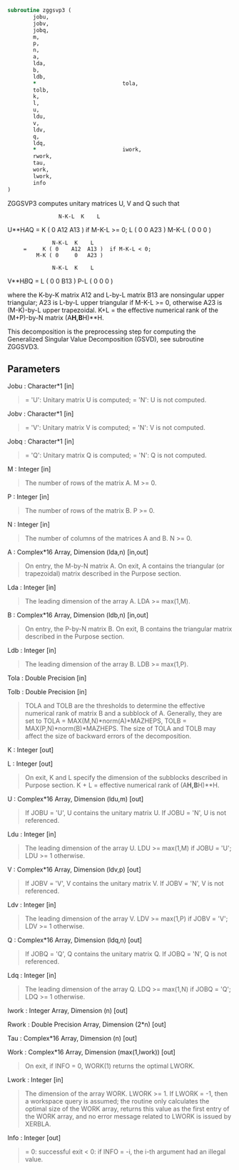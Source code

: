 ```fortran
subroutine zggsvp3 (
		jobu,
		jobv,
		jobq,
		m,
		p,
		n,
		a,
		lda,
		b,
		ldb,
		*                           tola,
		tolb,
		k,
		l,
		u,
		ldu,
		v,
		ldv,
		q,
		ldq,
		*                           iwork,
		rwork,
		tau,
		work,
		lwork,
		info
)
```

 ZGGSVP3 computes unitary matrices U, V and Q such that

                    N-K-L  K    L
  U**H*A*Q =     K ( 0    A12  A13 )  if M-K-L >= 0;
                 L ( 0     0   A23 )
             M-K-L ( 0     0    0  )

                  N-K-L  K    L
         =     K ( 0    A12  A13 )  if M-K-L < 0;
             M-K ( 0     0   A23 )

                  N-K-L  K    L
  V**H*B*Q =   L ( 0     0   B13 )
             P-L ( 0     0    0  )

 where the K-by-K matrix A12 and L-by-L matrix B13 are nonsingular
 upper triangular; A23 is L-by-L upper triangular if M-K-L >= 0,
 otherwise A23 is (M-K)-by-L upper trapezoidal.  K+L = the effective
 numerical rank of the (M+P)-by-N matrix (A**H,B**H)**H.

 This decomposition is the preprocessing step for computing the
 Generalized Singular Value Decomposition (GSVD), see subroutine
 ZGGSVD3.

## Parameters
Jobu : Character*1 [in]
> = 'U':  Unitary matrix U is computed;
> = 'N':  U is not computed.

Jobv : Character*1 [in]
> = 'V':  Unitary matrix V is computed;
> = 'N':  V is not computed.

Jobq : Character*1 [in]
> = 'Q':  Unitary matrix Q is computed;
> = 'N':  Q is not computed.

M : Integer [in]
> The number of rows of the matrix A.  M >= 0.

P : Integer [in]
> The number of rows of the matrix B.  P >= 0.

N : Integer [in]
> The number of columns of the matrices A and B.  N >= 0.

A : Complex*16 Array, Dimension (lda,n) [in,out]
> On entry, the M-by-N matrix A.
> On exit, A contains the triangular (or trapezoidal) matrix
> described in the Purpose section.

Lda : Integer [in]
> The leading dimension of the array A. LDA >= max(1,M).

B : Complex*16 Array, Dimension (ldb,n) [in,out]
> On entry, the P-by-N matrix B.
> On exit, B contains the triangular matrix described in
> the Purpose section.

Ldb : Integer [in]
> The leading dimension of the array B. LDB >= max(1,P).

Tola : Double Precision [in]

Tolb : Double Precision [in]
> TOLA and TOLB are the thresholds to determine the effective
> numerical rank of matrix B and a subblock of A. Generally,
> they are set to
> TOLA = MAX(M,N)*norm(A)*MAZHEPS,
> TOLB = MAX(P,N)*norm(B)*MAZHEPS.
> The size of TOLA and TOLB may affect the size of backward
> errors of the decomposition.

K : Integer [out]

L : Integer [out]
> On exit, K and L specify the dimension of the subblocks
> described in Purpose section.
> K + L = effective numerical rank of (A**H,B**H)**H.

U : Complex*16 Array, Dimension (ldu,m) [out]
> If JOBU = 'U', U contains the unitary matrix U.
> If JOBU = 'N', U is not referenced.

Ldu : Integer [in]
> The leading dimension of the array U. LDU >= max(1,M) if
> JOBU = 'U'; LDU >= 1 otherwise.

V : Complex*16 Array, Dimension (ldv,p) [out]
> If JOBV = 'V', V contains the unitary matrix V.
> If JOBV = 'N', V is not referenced.

Ldv : Integer [in]
> The leading dimension of the array V. LDV >= max(1,P) if
> JOBV = 'V'; LDV >= 1 otherwise.

Q : Complex*16 Array, Dimension (ldq,n) [out]
> If JOBQ = 'Q', Q contains the unitary matrix Q.
> If JOBQ = 'N', Q is not referenced.

Ldq : Integer [in]
> The leading dimension of the array Q. LDQ >= max(1,N) if
> JOBQ = 'Q'; LDQ >= 1 otherwise.

Iwork : Integer Array, Dimension (n) [out]

Rwork : Double Precision Array, Dimension (2*n) [out]

Tau : Complex*16 Array, Dimension (n) [out]

Work : Complex*16 Array, Dimension (max(1,lwork)) [out]
> On exit, if INFO = 0, WORK(1) returns the optimal LWORK.

Lwork : Integer [in]
> The dimension of the array WORK. LWORK >= 1.
> If LWORK = -1, then a workspace query is assumed; the routine
> only calculates the optimal size of the WORK array, returns
> this value as the first entry of the WORK array, and no error
> message related to LWORK is issued by XERBLA.

Info : Integer [out]
> = 0:  successful exit
> < 0:  if INFO = -i, the i-th argument had an illegal value.

